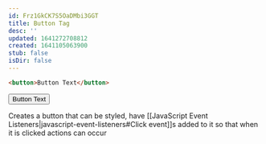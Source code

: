 ```yaml
---
id: Frz1GkCK7S5OaDMbi3GGT
title: Button Tag
desc: ''
updated: 1641272708812
created: 1641105063900
stub: false
isDir: false
---
```


```html
<button>Button Text</button>
```

<button>Button Text</button>

Creates a button that can be styled, have [[JavaScript Event Listeners|javascript-event-listeners#Click event]]s added to it so that when it is clicked actions can occur
